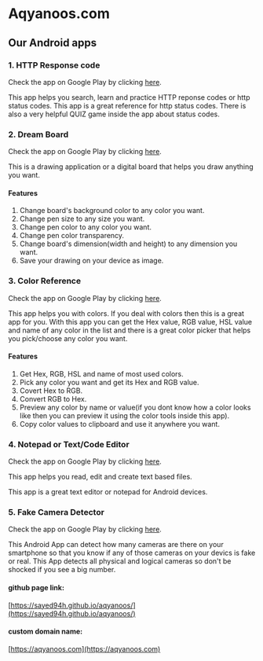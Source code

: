 # Aqyanoos.com

## Our Android apps


### 1. HTTP Response code

Check the app on Google Play by clicking [here](https://play.google.com/store/apps/details?id=com.aqyanoos.httpresponsecode).

This app helps you search, learn and practice HTTP reponse codes or http status codes. This app is a great reference for http status codes. There is also a very helpful QUIZ game inside the app about status codes.

### 2. Dream Board

Check the app on Google Play by clicking [here](https://play.google.com/store/apps/details?id=com.aqyanoos.dreamboard).

This is a drawing application or a digital board that helps you draw anything you want.

#### Features

1. Change board's background color to any color you want.
2. Change pen size to any size you want.
3. Change pen color to any color you want.
4. Change pen color transparency.
5. Change board's dimension(width and height) to any dimension you want.
6. Save your drawing on your device as image.

### 3. Color Reference

Check the app on Google Play by clicking [here](https://play.google.com/store/apps/details?id=com.aqyanoos.colorreference).

This app helps you with colors. If you deal with colors then this is a great app for you.
With this app you can get the Hex value, RGB value, HSL value and name of any color in the list and there is a great color picker that helps you pick/choose any color you want.

#### Features

1. Get Hex, RGB, HSL and name of most used colors.
2. Pick any color you want and get its Hex and RGB value.
3. Covert Hex to RGB.
4. Convert RGB to Hex.
5. Preview any color by name or value(if you dont know how a color looks like then you can preview it using the color tools inside this app).
6. Copy color values to clipboard and use it anywhere you want.


### 4. Notepad or Text/Code Editor

Check the app on Google Play by clicking [here](https://play.google.com/store/apps/details?id=com.aqyanoos.texteditor).

This app helps you read, edit and create text based files.

This app is a great text editor or notepad for Android devices.

### 5. Fake Camera Detector

Check the app on Google Play by clicking [here](https://play.google.com/store/apps/details?id=com.aqyanoos.fakecameradetector).

This Android App can detect how many cameras are there on your smartphone so that you know if any of those cameras on your devics is fake or real. This App detects all physical and logical cameras so don't be shocked if you see a big number. 


#### github page link:
[https://sayed94h.github.io/aqyanoos/](https://sayed94h.github.io/aqyanoos/)

#### custom domain name:
[https://aqyanoos.com](https://aqyanoos.com)




